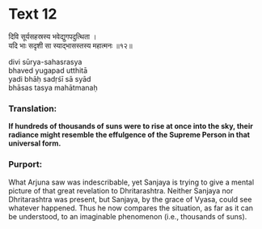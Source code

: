 # Text 12

दिवि सूर्यसहस्रस्य भवेद्युगपदुत्थिता ।  
यदि भाः सदृशी सा स्याद्भासस्तस्य महात्मनः ॥१२॥

divi sūrya-sahasrasya  
bhaved yugapad utthitā  
yadi bhāḥ sadṛśī sā syād  
bhāsas tasya mahātmanaḥ



### Translation:

**If hundreds of thousands of suns were to rise at once into the sky, their radiance might resemble the effulgence of the Supreme Person in that universal form.**

### Purport:

What Arjuna saw was indescribable, yet Sanjaya is trying to give a mental picture of that great revelation to Dhritarashtra. Neither Sanjaya nor Dhritarashtra was present, but Sanjaya, by the grace of Vyasa, could see whatever happened. Thus he now compares the situation, as far as it can be understood, to an imaginable phenomenon (i.e., thousands of suns).